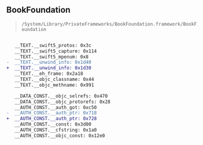 ## BookFoundation

> `/System/Library/PrivateFrameworks/BookFoundation.framework/BookFoundation`

```diff

   __TEXT.__swift5_protos: 0x3c
   __TEXT.__swift5_capture: 0x114
   __TEXT.__swift5_mpenum: 0x8
-  __TEXT.__unwind_info: 0x1d40
+  __TEXT.__unwind_info: 0x1d30
   __TEXT.__eh_frame: 0x2a18
   __TEXT.__objc_classname: 0x44
   __TEXT.__objc_methname: 0x991

   __DATA_CONST.__objc_selrefs: 0x470
   __DATA_CONST.__objc_protorefs: 0x28
   __AUTH_CONST.__auth_got: 0xc50
-  __AUTH_CONST.__auth_ptr: 0x718
+  __AUTH_CONST.__auth_ptr: 0x728
   __AUTH_CONST.__const: 0x3d00
   __AUTH_CONST.__cfstring: 0x1a0
   __AUTH_CONST.__objc_const: 0x12e0

```
